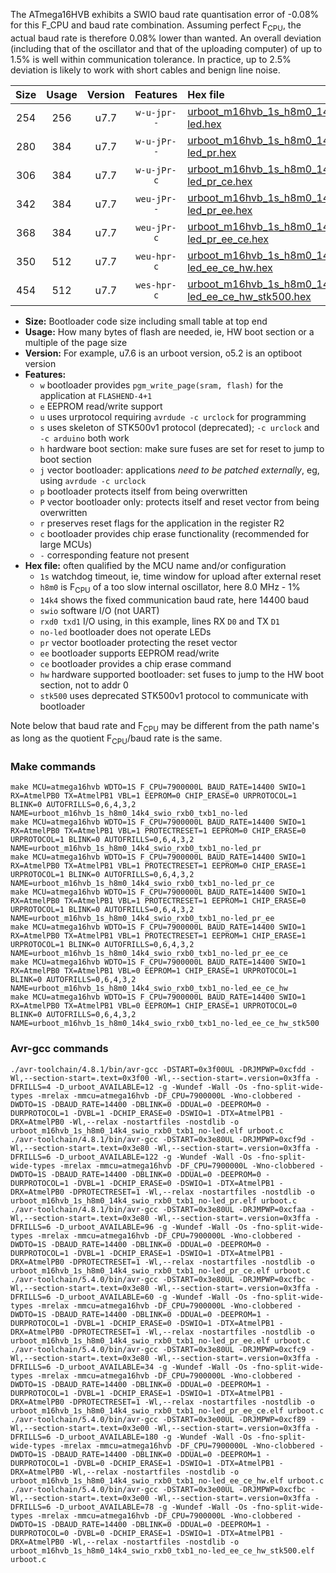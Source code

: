 The ATmega16HVB exhibits a SWIO baud rate quantisation error of -0.08% for this F_CPU and baud rate combination. Assuming perfect F<sub>CPU</sub>, the actual baud rate is therefore 0.08% lower than wanted. An overall deviation (including that of the oscillator and that of the uploading computer) of up to 1.5% is well within communication tolerance. In practice, up to 2.5% deviation is likely to work with short cables and benign line noise.

|Size|Usage|Version|Features|Hex file|
|:-:|:-:|:-:|:-:|:--|
|254|256|u7.7|`w-u-jpr--`|[urboot_m16hvb_1s_h8m0_14k4_swio_rxb0_txb1_no-led.hex](https://raw.githubusercontent.com/stefanrueger/urboot.hex/main/mcus/atmega16hvb/watchdog_1_s/internal_oscillator_h-1.25%25/%2B8m000000_hz/%2B%2B14k4_baud/swio_rxb0_txb1/no-led/urboot_m16hvb_1s_h8m0_14k4_swio_rxb0_txb1_no-led.hex)|
|280|384|u7.7|`w-u-jPr--`|[urboot_m16hvb_1s_h8m0_14k4_swio_rxb0_txb1_no-led_pr.hex](https://raw.githubusercontent.com/stefanrueger/urboot.hex/main/mcus/atmega16hvb/watchdog_1_s/internal_oscillator_h-1.25%25/%2B8m000000_hz/%2B%2B14k4_baud/swio_rxb0_txb1/no-led/urboot_m16hvb_1s_h8m0_14k4_swio_rxb0_txb1_no-led_pr.hex)|
|306|384|u7.7|`w-u-jPr-c`|[urboot_m16hvb_1s_h8m0_14k4_swio_rxb0_txb1_no-led_pr_ce.hex](https://raw.githubusercontent.com/stefanrueger/urboot.hex/main/mcus/atmega16hvb/watchdog_1_s/internal_oscillator_h-1.25%25/%2B8m000000_hz/%2B%2B14k4_baud/swio_rxb0_txb1/no-led/urboot_m16hvb_1s_h8m0_14k4_swio_rxb0_txb1_no-led_pr_ce.hex)|
|342|384|u7.7|`weu-jPr--`|[urboot_m16hvb_1s_h8m0_14k4_swio_rxb0_txb1_no-led_pr_ee.hex](https://raw.githubusercontent.com/stefanrueger/urboot.hex/main/mcus/atmega16hvb/watchdog_1_s/internal_oscillator_h-1.25%25/%2B8m000000_hz/%2B%2B14k4_baud/swio_rxb0_txb1/no-led/urboot_m16hvb_1s_h8m0_14k4_swio_rxb0_txb1_no-led_pr_ee.hex)|
|368|384|u7.7|`weu-jPr-c`|[urboot_m16hvb_1s_h8m0_14k4_swio_rxb0_txb1_no-led_pr_ee_ce.hex](https://raw.githubusercontent.com/stefanrueger/urboot.hex/main/mcus/atmega16hvb/watchdog_1_s/internal_oscillator_h-1.25%25/%2B8m000000_hz/%2B%2B14k4_baud/swio_rxb0_txb1/no-led/urboot_m16hvb_1s_h8m0_14k4_swio_rxb0_txb1_no-led_pr_ee_ce.hex)|
|350|512|u7.7|`weu-hpr-c`|[urboot_m16hvb_1s_h8m0_14k4_swio_rxb0_txb1_no-led_ee_ce_hw.hex](https://raw.githubusercontent.com/stefanrueger/urboot.hex/main/mcus/atmega16hvb/watchdog_1_s/internal_oscillator_h-1.25%25/%2B8m000000_hz/%2B%2B14k4_baud/swio_rxb0_txb1/no-led/urboot_m16hvb_1s_h8m0_14k4_swio_rxb0_txb1_no-led_ee_ce_hw.hex)|
|454|512|u7.7|`wes-hpr-c`|[urboot_m16hvb_1s_h8m0_14k4_swio_rxb0_txb1_no-led_ee_ce_hw_stk500.hex](https://raw.githubusercontent.com/stefanrueger/urboot.hex/main/mcus/atmega16hvb/watchdog_1_s/internal_oscillator_h-1.25%25/%2B8m000000_hz/%2B%2B14k4_baud/swio_rxb0_txb1/no-led/urboot_m16hvb_1s_h8m0_14k4_swio_rxb0_txb1_no-led_ee_ce_hw_stk500.hex)|

- **Size:** Bootloader code size including small table at top end
- **Usage:** How many bytes of flash are needed, ie, HW boot section or a multiple of the page size
- **Version:** For example, u7.6 is an urboot version, o5.2 is an optiboot version
- **Features:**
  + `w` bootloader provides `pgm_write_page(sram, flash)` for the application at `FLASHEND-4+1`
  + `e` EEPROM read/write support
  + `u` uses urprotocol requiring `avrdude -c urclock` for programming
  + `s` uses skeleton of STK500v1 protocol (deprecated); `-c urclock` and `-c arduino` both work
  + `h` hardware boot section: make sure fuses are set for reset to jump to boot section
  + `j` vector bootloader: applications *need to be patched externally*, eg, using `avrdude -c urclock`
  + `p` bootloader protects itself from being overwritten
  + `P` vector bootloader only: protects itself and reset vector from being overwritten
  + `r` preserves reset flags for the application in the register R2
  + `c` bootloader provides chip erase functionality (recommended for large MCUs)
  + `-` corresponding feature not present
- **Hex file:** often qualified by the MCU name and/or configuration
  + `1s` watchdog timeout, ie, time window for upload after external reset
  + `h8m0` is F<sub>CPU</sub> of a too slow internal oscillator, here 8.0 MHz - 1%
  + `14k4` shows the fixed communication baud rate, here 14400 baud
  + `swio` software I/O (not UART)
  + `rxd0 txd1` I/O using, in this example, lines RX `D0` and TX `D1`
  + `no-led` bootloader does not operate LEDs
  + `pr` vector bootloader protecting the reset vector
  + `ee` bootloader supports EEPROM read/write
  + `ce` bootloader provides a chip erase command
  + `hw` hardware supported bootloader: set fuses to jump to the HW boot section, not to addr 0
  + `stk500` uses deprecated STK500v1 protocol to communicate with bootloader


Note below that baud rate and F<sub>CPU</sub> may be different from the path name's as long as the quotient F<sub>CPU</sub>/baud rate is the same.

### Make commands
```
make MCU=atmega16hvb WDTO=1S F_CPU=7900000L BAUD_RATE=14400 SWIO=1 RX=AtmelPB0 TX=AtmelPB1 VBL=1 EEPROM=0 CHIP_ERASE=0 URPROTOCOL=1 BLINK=0 AUTOFRILLS=0,6,4,3,2 NAME=urboot_m16hvb_1s_h8m0_14k4_swio_rxb0_txb1_no-led
make MCU=atmega16hvb WDTO=1S F_CPU=7900000L BAUD_RATE=14400 SWIO=1 RX=AtmelPB0 TX=AtmelPB1 VBL=1 PROTECTRESET=1 EEPROM=0 CHIP_ERASE=0 URPROTOCOL=1 BLINK=0 AUTOFRILLS=0,6,4,3,2 NAME=urboot_m16hvb_1s_h8m0_14k4_swio_rxb0_txb1_no-led_pr
make MCU=atmega16hvb WDTO=1S F_CPU=7900000L BAUD_RATE=14400 SWIO=1 RX=AtmelPB0 TX=AtmelPB1 VBL=1 PROTECTRESET=1 EEPROM=0 CHIP_ERASE=1 URPROTOCOL=1 BLINK=0 AUTOFRILLS=0,6,4,3,2 NAME=urboot_m16hvb_1s_h8m0_14k4_swio_rxb0_txb1_no-led_pr_ce
make MCU=atmega16hvb WDTO=1S F_CPU=7900000L BAUD_RATE=14400 SWIO=1 RX=AtmelPB0 TX=AtmelPB1 VBL=1 PROTECTRESET=1 EEPROM=1 CHIP_ERASE=0 URPROTOCOL=1 BLINK=0 AUTOFRILLS=0,6,4,3,2 NAME=urboot_m16hvb_1s_h8m0_14k4_swio_rxb0_txb1_no-led_pr_ee
make MCU=atmega16hvb WDTO=1S F_CPU=7900000L BAUD_RATE=14400 SWIO=1 RX=AtmelPB0 TX=AtmelPB1 VBL=1 PROTECTRESET=1 EEPROM=1 CHIP_ERASE=1 URPROTOCOL=1 BLINK=0 AUTOFRILLS=0,6,4,3,2 NAME=urboot_m16hvb_1s_h8m0_14k4_swio_rxb0_txb1_no-led_pr_ee_ce
make MCU=atmega16hvb WDTO=1S F_CPU=7900000L BAUD_RATE=14400 SWIO=1 RX=AtmelPB0 TX=AtmelPB1 VBL=0 EEPROM=1 CHIP_ERASE=1 URPROTOCOL=1 BLINK=0 AUTOFRILLS=0,6,4,3,2 NAME=urboot_m16hvb_1s_h8m0_14k4_swio_rxb0_txb1_no-led_ee_ce_hw
make MCU=atmega16hvb WDTO=1S F_CPU=7900000L BAUD_RATE=14400 SWIO=1 RX=AtmelPB0 TX=AtmelPB1 VBL=0 EEPROM=1 CHIP_ERASE=1 URPROTOCOL=0 BLINK=0 AUTOFRILLS=0,6,4,3,2 NAME=urboot_m16hvb_1s_h8m0_14k4_swio_rxb0_txb1_no-led_ee_ce_hw_stk500
```

### Avr-gcc commands
```
./avr-toolchain/4.8.1/bin/avr-gcc -DSTART=0x3f00UL -DRJMPWP=0xcfdd -Wl,--section-start=.text=0x3f00 -Wl,--section-start=.version=0x3ffa -DFRILLS=4 -D_urboot_AVAILABLE=12 -g -Wundef -Wall -Os -fno-split-wide-types -mrelax -mmcu=atmega16hvb -DF_CPU=7900000L -Wno-clobbered -DWDTO=1S -DBAUD_RATE=14400 -DBLINK=0 -DDUAL=0 -DEEPROM=0 -DURPROTOCOL=1 -DVBL=1 -DCHIP_ERASE=0 -DSWIO=1 -DTX=AtmelPB1 -DRX=AtmelPB0 -Wl,--relax -nostartfiles -nostdlib -o urboot_m16hvb_1s_h8m0_14k4_swio_rxb0_txb1_no-led.elf urboot.c
./avr-toolchain/4.8.1/bin/avr-gcc -DSTART=0x3e80UL -DRJMPWP=0xcf9d -Wl,--section-start=.text=0x3e80 -Wl,--section-start=.version=0x3ffa -DFRILLS=6 -D_urboot_AVAILABLE=122 -g -Wundef -Wall -Os -fno-split-wide-types -mrelax -mmcu=atmega16hvb -DF_CPU=7900000L -Wno-clobbered -DWDTO=1S -DBAUD_RATE=14400 -DBLINK=0 -DDUAL=0 -DEEPROM=0 -DURPROTOCOL=1 -DVBL=1 -DCHIP_ERASE=0 -DSWIO=1 -DTX=AtmelPB1 -DRX=AtmelPB0 -DPROTECTRESET=1 -Wl,--relax -nostartfiles -nostdlib -o urboot_m16hvb_1s_h8m0_14k4_swio_rxb0_txb1_no-led_pr.elf urboot.c
./avr-toolchain/4.8.1/bin/avr-gcc -DSTART=0x3e80UL -DRJMPWP=0xcfaa -Wl,--section-start=.text=0x3e80 -Wl,--section-start=.version=0x3ffa -DFRILLS=6 -D_urboot_AVAILABLE=96 -g -Wundef -Wall -Os -fno-split-wide-types -mrelax -mmcu=atmega16hvb -DF_CPU=7900000L -Wno-clobbered -DWDTO=1S -DBAUD_RATE=14400 -DBLINK=0 -DDUAL=0 -DEEPROM=0 -DURPROTOCOL=1 -DVBL=1 -DCHIP_ERASE=1 -DSWIO=1 -DTX=AtmelPB1 -DRX=AtmelPB0 -DPROTECTRESET=1 -Wl,--relax -nostartfiles -nostdlib -o urboot_m16hvb_1s_h8m0_14k4_swio_rxb0_txb1_no-led_pr_ce.elf urboot.c
./avr-toolchain/5.4.0/bin/avr-gcc -DSTART=0x3e80UL -DRJMPWP=0xcfbc -Wl,--section-start=.text=0x3e80 -Wl,--section-start=.version=0x3ffa -DFRILLS=6 -D_urboot_AVAILABLE=60 -g -Wundef -Wall -Os -fno-split-wide-types -mrelax -mmcu=atmega16hvb -DF_CPU=7900000L -Wno-clobbered -DWDTO=1S -DBAUD_RATE=14400 -DBLINK=0 -DDUAL=0 -DEEPROM=1 -DURPROTOCOL=1 -DVBL=1 -DCHIP_ERASE=0 -DSWIO=1 -DTX=AtmelPB1 -DRX=AtmelPB0 -DPROTECTRESET=1 -Wl,--relax -nostartfiles -nostdlib -o urboot_m16hvb_1s_h8m0_14k4_swio_rxb0_txb1_no-led_pr_ee.elf urboot.c
./avr-toolchain/5.4.0/bin/avr-gcc -DSTART=0x3e80UL -DRJMPWP=0xcfc9 -Wl,--section-start=.text=0x3e80 -Wl,--section-start=.version=0x3ffa -DFRILLS=6 -D_urboot_AVAILABLE=34 -g -Wundef -Wall -Os -fno-split-wide-types -mrelax -mmcu=atmega16hvb -DF_CPU=7900000L -Wno-clobbered -DWDTO=1S -DBAUD_RATE=14400 -DBLINK=0 -DDUAL=0 -DEEPROM=1 -DURPROTOCOL=1 -DVBL=1 -DCHIP_ERASE=1 -DSWIO=1 -DTX=AtmelPB1 -DRX=AtmelPB0 -DPROTECTRESET=1 -Wl,--relax -nostartfiles -nostdlib -o urboot_m16hvb_1s_h8m0_14k4_swio_rxb0_txb1_no-led_pr_ee_ce.elf urboot.c
./avr-toolchain/5.4.0/bin/avr-gcc -DSTART=0x3e00UL -DRJMPWP=0xcf89 -Wl,--section-start=.text=0x3e00 -Wl,--section-start=.version=0x3ffa -DFRILLS=6 -D_urboot_AVAILABLE=180 -g -Wundef -Wall -Os -fno-split-wide-types -mrelax -mmcu=atmega16hvb -DF_CPU=7900000L -Wno-clobbered -DWDTO=1S -DBAUD_RATE=14400 -DBLINK=0 -DDUAL=0 -DEEPROM=1 -DURPROTOCOL=1 -DVBL=0 -DCHIP_ERASE=1 -DSWIO=1 -DTX=AtmelPB1 -DRX=AtmelPB0 -Wl,--relax -nostartfiles -nostdlib -o urboot_m16hvb_1s_h8m0_14k4_swio_rxb0_txb1_no-led_ee_ce_hw.elf urboot.c
./avr-toolchain/5.4.0/bin/avr-gcc -DSTART=0x3e00UL -DRJMPWP=0xcfbc -Wl,--section-start=.text=0x3e00 -Wl,--section-start=.version=0x3ffa -DFRILLS=6 -D_urboot_AVAILABLE=78 -g -Wundef -Wall -Os -fno-split-wide-types -mrelax -mmcu=atmega16hvb -DF_CPU=7900000L -Wno-clobbered -DWDTO=1S -DBAUD_RATE=14400 -DBLINK=0 -DDUAL=0 -DEEPROM=1 -DURPROTOCOL=0 -DVBL=0 -DCHIP_ERASE=1 -DSWIO=1 -DTX=AtmelPB1 -DRX=AtmelPB0 -Wl,--relax -nostartfiles -nostdlib -o urboot_m16hvb_1s_h8m0_14k4_swio_rxb0_txb1_no-led_ee_ce_hw_stk500.elf urboot.c
```

